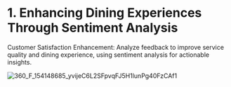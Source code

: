 # 1. Enhancing Dining Experiences Through Sentiment Analysis

Customer Satisfaction Enhancement: Analyze feedback to improve service quality and dining experience, using sentiment analysis for actionable insights.

![360_F_154148685_yvijeC6L2SFpvqFJ5H1lunPg40FzCAf1](https://github.com/Sahil16Bhatiya/Sentiment_Analysis/assets/92774669/05980a75-594e-4556-8e97-dca4455a8770)
